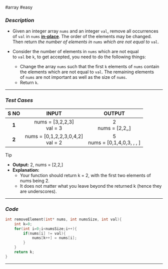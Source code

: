 #array  #easy 
### *Description*  ###

- Given an integer array `nums` and an integer `val`, remove all occurrences of `val` in `nums` [**in-place**](https://en.wikipedia.org/wiki/In-place_algorithm). The order of the elements may be changed. Then return _the number of elements in_ `nums` _which are not equal to_ `val`.

- Consider the number of elements in `nums` which are not equal to `val` be `k`, to get accepted, you need to do the following things:

	- Change the array `nums` such that the first `k` elements of `nums` contain the elements which are not equal to `val`. The remaining elements of `nums` are not important as well as the size of `nums`.
	- Return `k`.
---
### *Test Cases* ###

| **S NO** |              **INPUT**               |          **OUTPUT**           |
| :------: | :----------------------------------: | :---------------------------: |
|  **1**   |     nums = [3,2,2,3]<br>val = 3      |     2<br>nums = [2,2,_,_]     |
|  **2**   | nums = [0,1,2,2,3,0,4,2]<br> val = 2 | 5<br>nums = [0,1,4,0,3, , , ] |

> [!TIP]
> - **Output:** 2, nums = [2,2,]
> - **Explanation:**
> 	- Your function should return k = 2, with the first two elements of nums being 2.
> 	- It does not matter what you leave beyond the returned k (hence they are underscores).



---
### *Code* ###

```c
int removeElement(int* nums, int numsSize, int val){
	int k=0;
	for(int i=0;i<numsSize;i++){
		if(nums[i] != val){
			nums[k++] = nums[i];
		}
	}
	return k;
}

```
---